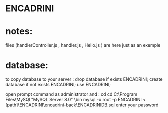 # ENCADRINI

# notes:
files (handlerController.js , handler.js , Hello.js ) are here just as an exemple 


# database:
to copy database to your server :
drop database if exists ENCADRINI;
create database if not exists ENCADRINI;
use ENCADRINI;

open prompt command as administrator and :
cd  cd C:\Program Files\MySQL\"MySQL Server 8.0" \bin
mysql -u root -p ENCADRINI < [path]\ENCADRINI\encadrini-back\ENCADRINIDB.sql
enter your password 

